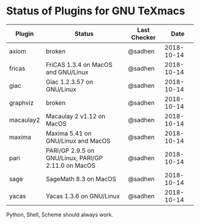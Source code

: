# Status of Plugins for GNU TeXmacs

| Plugin | Status | Last Checker | Date |
|--------|--------|-----------------|------|
| axiom  | broken    | @sadhen         | 2018-10-14 |
| fricas | FriCAS 1.3.4 on MacOS and GNU/Linux | @sadhen         | 2018-10-14 |
| giac | Giac 1.2.3.57 on GNU/Linux | @sadhen | 2018-10-14 |
| graphviz | broken | @sadhen | 2018-10-14 |
| macaulay2 | Macaulay 2 v1.12 on MacOS | @sadhen        | 2018-10-14 |
| maxima    | Maxima 5.41 on GNU/Linux and MacOS| @sadhen        | 2018-10-14 |
| pari      | PARI/GP 2.9.5 on GNU/Linux, PARI/GP 2.11.0 on MacOS | @sadhen        | 2018-10-14 |
| sage  | SageMath 8.3 on MacOS | @sadhen | 2018-10-14 |
| yacas | Yacas 1.3.6 on GNU/Linux | @sadhen        | 2018-10-14 |

Python, Shell, Scheme should always work.